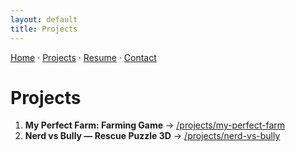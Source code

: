 ```yaml
---
layout: default
title: Projects
---
```


[Home](/) · [Projects](/projects) · [Resume](/resume) · [Contact](/contact)


# Projects

1. **My Perfect Farm: Farming Game** → [/projects/my-perfect-farm](/projects/my-perfect-farm)  
2. **Nerd vs Bully — Rescue Puzzle 3D** → [/projects/nerd-vs-bully](/projects/nerd-vs-bully)
